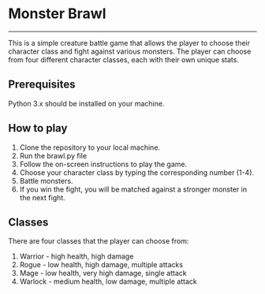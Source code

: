 # Monster Brawl #

***

This is a simple creature battle game that allows the player to choose their character class and fight against various monsters. 
The player can choose from four different character classes, each with their own unique stats.

## Prerequisites ##
Python 3.x should be installed on your machine.

## How to play ##
1. Clone the repository to your local machine.
2. Run the brawl.py file 
3. Follow the on-screen instructions to play the game.
4. Choose your character class by typing the corresponding number (1-4).
5. Battle monsters.
6. If you win the fight, you will be matched against a stronger monster in the next fight.

## Classes ## 
There are four classes that the player can choose from:

1. Warrior - high health, high damage
2. Rogue - low health, high damage, multiple attacks
3. Mage - low health, very high damage, single attack
4. Warlock - medium health, low damage, multiple attack
